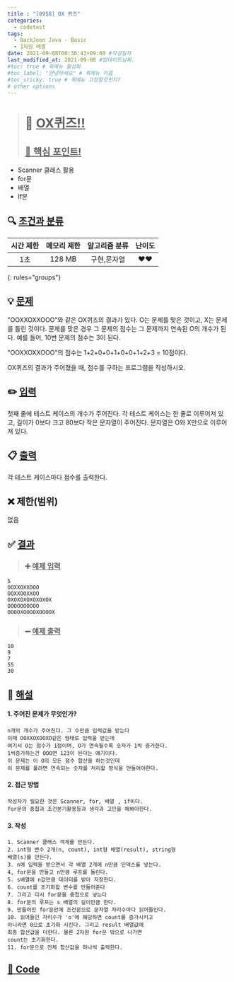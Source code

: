 ```yaml
---
title : "[8958] OX 퀴즈"
categories:
  - codetest
tags:
  - BackJoon Java - Basic
  - 1차원 배열
date: 2021-09-08T00:30:41+09:00 #작성일자
last_modified_at: 2021-09-08 #업데이트날짜.
#toc: true # 퀵메뉴 활성화
#toc_label: "안녕하세요" # 퀵메뉴 이름
#toc_sticky: true # 퀵메뉴 고정할것인지?
# other options
---
```

> # 📜 <u>OX퀴즈!!</u> 
> ## <u>📌 핵심 포인트!</u> 
* Scanner 클래스 활용
* for문
* 배열
* If문


## 🔍 <u>조건과 분류</u>

| 시간 제한  | 메모리 제한  |  알고리즘 분류 | 난이도 
|:-------------:|:---------------:|:-----------:|:---------:
| 1초 | 128 MB | 구현,문자열 | ❤️❤️ 
{: rules="groups"}

## 💡 <u>문제</u> 
"OOXXOXXOOO"와 같은 OX퀴즈의 결과가 있다. O는 문제를 맞은 것이고, X는 문제를 틀린 것이다. 문제를 맞은 경우 그 문제의 점수는 그 문제까지 연속된 O의 개수가 된다. 예를 들어, 10번 문제의 점수는 3이 된다.

"OOXXOXXOOO"의 점수는 1+2+0+0+1+0+0+1+2+3 = 10점이다.

OX퀴즈의 결과가 주어졌을 때, 점수를 구하는 프로그램을 작성하시오.

## ✏️ <u>입력</u>
첫째 줄에 테스트 케이스의 개수가 주어진다. 각 테스트 케이스는 한 줄로 이루어져 있고, 길이가 0보다 크고 80보다 작은 문자열이 주어진다. 문자열은 O와 X만으로 이루어져 있다.

## 📋 <u>출력</u>
각 테스트 케이스마다 점수를 출력한다.

## ❌ 제한(범위)
없음

## ✅ <u>결과</u>
> ### ➕ <u>예제 입력</u>
	5
	OOXXOXXOOO
	OOXXOOXXOO
	OXOXOXOXOXOXOX
	OOOOOOOOOO
	OOOOXOOOOXOOOOX
		
> ### ➖ <u>예제 출력</u>
	10
	9
	7
	55
	30

## 💭 <u>해설</u>
#### 1. 주어진 문제가 무엇인가?
	n개의 개수가 주어진다. 그 수만큼 입력값을 받는다
	이때 OOXXOXOOXO같은 형태로 입력을 받는데
	여기서 O는 점수가 1점이며, O가 연속될수록 숫자가 1씩 증가한다.
	1씩증가하는건 OOO면 123이 된다는 얘기이다.
	이 문제는 이 O의 모든 점수 합산을 하는것인데
	이 문제를 풀려면 연속되는 숫자를 처리할 방식을 만들어야한다.

#### 2. 접근 방법
	작성자가 필요한 것은 Scanner, for, 배열 , if이다.
	for문의 중첩과 조건분기활용등과 생각과 고민을 해봐야한다.

#### 3. 작성
	1. Scanner 클래스 객체를 만든다.
	2. int형 변수 2개(n, count), int형 배열(result), string형
	배열(s)를 만든다.
	3. n에 입력을 받으면서 각 배열 2개에 n만큼 인덱스를 넣는다.
	4, for문을 만들고 n만큼 루프를 돌린다.
	5. s배열에 n값만큼 데이터를 받아 저장한다.
	6. count를 초기화할 변수를 만들어준다
	7. 그리고 다시 for문을 중첩으로 넣는다
	8. for문의 루프는 s 배열의 길이만큼 한다.
	9. 만들어진 for문안에 조건문으로 문자열 자리수마다 읽어들인다.
	10. 읽어들인 자리수가 'o'에 해당하면 count를 증가시키고
	아니라면 0으로 초기화 시킨다. 그리고 result 배열값에
	최종 합산값을 더한다. 물론 2차원 for문 밖으로 나가면
	count는 초기화한다.
	11. for문으로 전체 합산값을 하나씩 출력한다.
	

## <u>📖 <u>Code</u>
<script src="https://gist.github.com/Cononi/2f6db11311c8ea91e72b130b5e04e3b0.js"></script>
